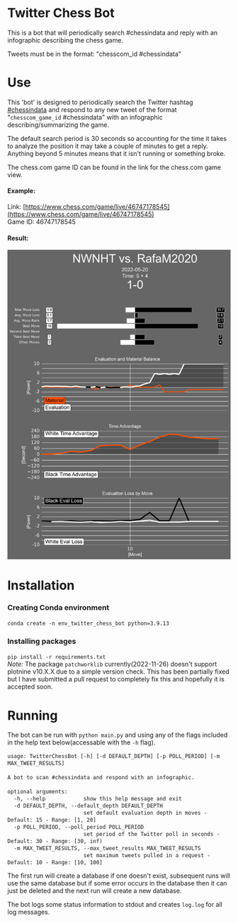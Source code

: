 # Twitter Chess Bot

This is a bot that will periodically search #chessindata and reply with an infographic describing the chess game.

Tweets must be in the format: 
"chesscom\_id #chessindata"

# Use
This 'bot' is designed to periodically search the Twitter hashtag [#chessindata](https://twitter.com/search?q=chessindata) and respond to any new tweet of the format "`chesscom_game_id` #chessindata" with an infographic describing/summarizing the game.

The default search period is 30 seconds so accounting for the time it takes to analyze the position it may take a couple of minutes to get a reply.  Anything beyond 5 minutes means that it isn't running or something broke.

The chess.com game ID can be found in the link for the chess.com game view.  
#### Example:  
Link: [https://www.chess.com/game/live/46747178545](https://www.chess.com/game/live/46747178545)  
Game ID: 46747178545  

#### Result:
![46747178545 Result](docs/images/46747178545.jpeg)

# Installation
### Creating Conda environment
```conda create -n env_twitter_chess_bot python=3.9.13```
### Installing packages
```pip install -r requirements.txt```  
_Note:_ The package `patchworklib` currently(2022-11-26) doesn't support plotnine v10.X.X due to a simple version check.  This has been partially fixed but I have submitted a pull request to completely fix this and hopefully it is accepted soon.

# Running
The bot can be run with `python main.py` and using any of the flags included in the help text below(accessable with the `-h` flag).

```
usage: TwitterChessBot [-h] [-d DEFAULT_DEPTH] [-p POLL_PERIOD] [-m MAX_TWEET_RESULTS]

A bot to scan #chessindata and respond with an infographic.

optional arguments:
  -h, --help            show this help message and exit
  -d DEFAULT_DEPTH, --default_depth DEFAULT_DEPTH
                        set default evaluation depth in moves - Default: 15 - Range: [1, 20]
  -p POLL_PERIOD, --poll_period POLL_PERIOD
                        set period of the Twitter poll in seconds - Default: 30 - Range: [30, inf)
  -m MAX_TWEET_RESULTS, --max_tweet_results MAX_TWEET_RESULTS
                        set maximum tweets pulled in a request - Default: 10 - Range: [10, 100]
```

The first run will create a database if one doesn't exist, subsequent runs will use the same database but if some error occurs in the database then it can just be deleted and the next run will create a new database.

The bot logs some status information to stdout and creates `log.log` for all log messages.

